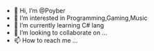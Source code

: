 - 👋 Hi, I’m @Poyber
- 👀 I’m interested in Programming,Gaming,Music
- 🌱 I’m currently learning C# lang
- 💞️ I’m looking to collaborate on ...
- 📫 How to reach me ...

<!---
Poyber/Poyber is a ✨ special ✨ repository because its `README.md` (this file) appears on your GitHub profile.
You can click the Preview link to take a look at your changes.
--->
